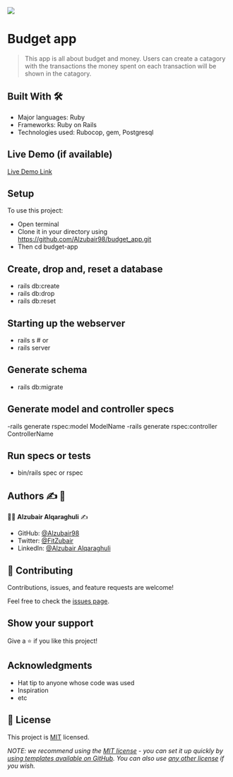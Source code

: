 ![](https://img.shields.io/badge/Microverse-blueviolet)

# Budget app

> This app is all about budget and money. Users can create a catagory with the transactions the money spent on each transaction will be shown in the catagory.

## Built With :hammer_and_wrench:

- Major languages: Ruby
- Frameworks: Ruby on Rails
- Technologies used: Rubocop, gem, Postgresql

## Live Demo (if available)

[Live Demo Link](https://livedemo.com)

## Setup

To use this project:

- Open terminal
- Clone it in your directory using
  https://github.com/Alzubair98/budget_app.git
- Then cd budget-app

## Create, drop and, reset a database

- rails db:create
- rails db:drop
- rails db:reset

## Starting up the webserver

- rails s # or
- rails server

## Generate schema

- rails db:migrate

## Generate model and controller specs

-rails generate rspec:model ModelName
-rails generate rspec:controller ControllerName

## Run specs or tests

- bin/rails spec or rspec

## Authors :writing_hand: :busts_in_silhouette:

:man_technologist: **Alzubair Alqaraghuli** :writing_hand:

- GitHub: [@Alzubair98](https://github.com/Alzubair98)
- Twitter: [@FitZubair](https://twitter.com/FitZubair)
- LinkedIn: [@Alzubair Alqaraghuli](https://www.linkedin.com/in/alzubair-alqaraghuli-272918233/)

## 🤝 Contributing

Contributions, issues, and feature requests are welcome!

Feel free to check the [issues page](../../issues/).

## Show your support

Give a ⭐️ if you like this project!

## Acknowledgments

- Hat tip to anyone whose code was used
- Inspiration
- etc

## 📝 License

This project is [MIT](./LICENSE) licensed.

_NOTE: we recommend using the [MIT license](https://choosealicense.com/licenses/mit/) - you can set it up quickly by [using templates available on GitHub](https://docs.github.com/en/communities/setting-up-your-project-for-healthy-contributions/adding-a-license-to-a-repository). You can also use [any other license](https://choosealicense.com/licenses/) if you wish._

